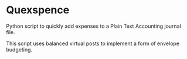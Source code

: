 # Quexspence

Python script to quickly add expenses to a Plain Text Accounting journal file.

This script uses balanced virtual posts to implement a form of envelope budgeting.

